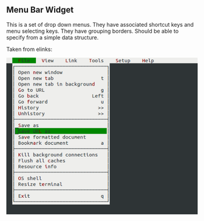 ## Menu Bar Widget

This is a set of drop down menus. They have associated shortcut keys and menu selecting keys. They have grouping borders. Should be able to specify from a simple data structure.

Taken from elinks:

<img src="./menubar.png">

